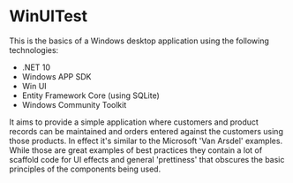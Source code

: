 # WinUITest
This is the basics of a Windows desktop application using the following technologies:
- .NET 10
- Windows APP SDK
- Win UI
- Entity Framework Core (using SQLite)
- Windows Community Toolkit

It aims to provide a simple application where customers and product records can be maintained and orders entered against the customers using those products. In effect it's similar to the Microsoft 'Van Arsdel' examples. While those are great examples of best practices they contain a lot of scaffold code for UI effects and general 'prettiness' that obscures the basic principles of the components being used.

